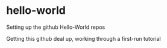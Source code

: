 # hello-world
Setting up the github Hello-World repos

Getting this github deal up, working through a first-run tutorial
